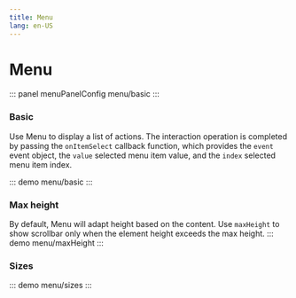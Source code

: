 ```yaml
---
title: Menu
lang: en-US
---
```


<script setup>
import {menuPanelConfig} from '../../components/panel/config'
</script>

# Menu
::: panel menuPanelConfig
menu/basic
:::

### Basic
Use Menu to display a list of actions.
The interaction operation is completed by passing the `onItemSelect` callback function, which provides the `event` event object, the `value` selected menu item value, and the `index` selected menu item index.

::: demo
menu/basic
:::


### Max height
By default, Menu will adapt height based on the content.
Use `maxHeight` to show scrollbar only when the element height exceeds the max height.
::: demo
menu/maxHeight
:::


### Sizes
::: demo
menu/sizes
:::

